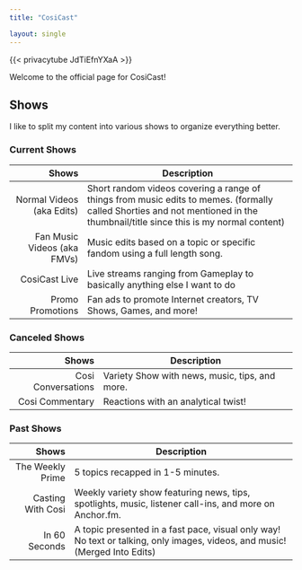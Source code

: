 ```yaml
---
title: "CosiCast"

layout: single
---
```


{{< privacytube JdTiEfnYXaA >}}

Welcome to the official page for CosiCast!

<center><div class="g-ytsubscribe" data-channelid="UCHxTk6XrnpHHsicLyw6RHsQ"
data-layout="default" data-theme="dark" data-count="default"></div></center>

## Shows

I like to split my content into various shows to organize everything better.

### Current Shows

<!-- markdownlint-disable MD013 -->
|                       Shows | Description                                                                                                                                                                   |
|----------------------------:|-------------------------------------------------------------------------------------------------------------------------------------------------------------------------------|
|   Normal Videos (aka Edits) | Short random videos covering a range of things from music edits to memes. (formally called Shorties and not mentioned in the thumbnail/title since this is my normal content) |
| Fan Music Videos (aka FMVs) | Music edits based on a topic or specific fandom using a full length song.                                                                                                     |
|               CosiCast Live | Live streams ranging from Gameplay to basically anything else I want to do                                                                                                    |
|            Promo Promotions | Fan ads to promote Internet creators, TV Shows, Games, and more!                                                                                                              |
<!-- markdownlint-enable MD013 -->

### Canceled Shows

<!-- markdownlint-disable MD013 -->
|              Shows | Description                                    |
|-------------------:|------------------------------------------------|
| Cosi Conversations | Variety Show with news, music, tips, and more. |
|    Cosi Commentary | Reactions with an analytical twist!            |
<!-- markdownlint-enable MD013 -->

### Past Shows

<!-- markdownlint-disable MD013 -->
|             Shows | Description                                                                                                                |
|------------------:|----------------------------------------------------------------------------------------------------------------------------|
|  The Weekly Prime | 5 topics recapped in 1-5 minutes.                                                                                          |
| Casting With Cosi | Weekly variety show featuring news, tips, spotlights, music, listener call-ins, and more on Anchor.fm.                     |
|     In 60 Seconds | A topic presented in a fast pace, visual only way! No text or talking, only images, videos, and music! (Merged Into Edits) |
<!-- markdownlint-enable MD013 -->

<script src="https://apis.google.com/js/platform.js"></script>

